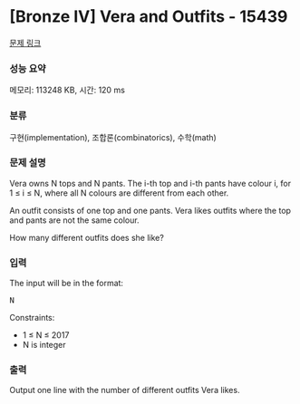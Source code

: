 # [Bronze IV] Vera and Outfits - 15439 

[문제 링크](https://www.acmicpc.net/problem/15439) 

### 성능 요약

메모리: 113248 KB, 시간: 120 ms

### 분류

구현(implementation), 조합론(combinatorics), 수학(math)

### 문제 설명

<p>Vera owns N tops and N pants. The i-th top and i-th pants have colour i, for 1 ≤ i ≤ N, where all N colours are different from each other.</p>

<p>An outfit consists of one top and one pants. Vera likes outfits where the top and pants are not the same colour.</p>

<p>How many different outfits does she like?</p>

### 입력 

 <p>The input will be in the format:</p>

<pre>N</pre>

<p>Constraints:</p>

<ul>
	<li>1 ≤ N ≤ 2017</li>
	<li>N is integer</li>
</ul>

### 출력 

 <p>Output one line with the number of different outfits Vera likes.</p>

